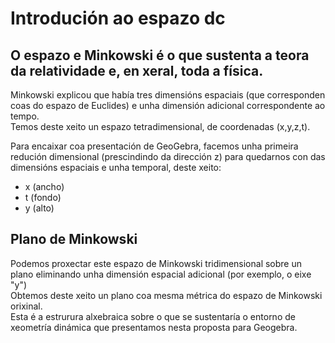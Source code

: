 # Introdución ao espazo dc

## O espazo e Minkowski é o que sustenta a teora da relatividade e, en xeral, toda a física.
Minkowski explicou que había tres dimensións espaciais (que corresponden coas do espazo de Euclides) e unha dimensión adicional correspondente ao tempo.<br>
Temos deste xeito un espazo tetradimensional, de coordenadas (x,y,z,t). <br>

Para encaixar coa presentación de GeoGebra, facemos unha primeira redución dimensional (prescindindo da dirección z) para quedarnos con das dimensións espaciais e unha temporal, deste xeito:
* x (ancho)
* t (fondo)
* y (alto)

## Plano de Minkowski
Podemos proxectar este espazo de Minkowski tridimensional sobre un plano eliminando unha dimensión espacial adicional (por exemplo, o eixe "y") <br>
Obtemos deste xeito un plano coa mesma métrica do espazo de Minkowski orixinal. <br>
Esta é a estrurura alxebraica sobre o que se sustentaría o entorno de xeometría dinámica que presentamos nesta proposta para Geogebra.
